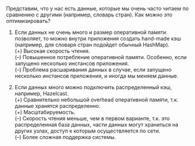 Представим, что у нас есть данные, которые мы очень часто читаем по сравнению с другими (например, словарь стран). Как можно это оптимизировать?  

1.	Если данных не очень много и размер оперативной памяти позволяет, то можно внутри приложения создать hand-made кэш (например, для словаря стран подойдет обычный HashMap).  
(+) Высокая скорость чтения.  
(–) Повышенное потребление оперативной памяти. Особенно, если запущено несколько инстансов приложения.  
(–) Проблема расшаривания данных в случае, если запущено несколько инстансов приложения, и иногда мы меняем данные.  

2.	Если данных много можно подключить распределенный кэш, например, Hazelcast.  
(+) Сравнительно небольшой overhead оперативной памяти, т.к. данные хранятся распределенно.  
(+) Масштабируемость.  
(–) Скорость чтения меньше, чем в первом варианте, т.к. это распределенная база данных, части данных могут храниться на других узлах, доступ к которым осуществляется по сети.  
(–) Более сложная поддержка системы.  
